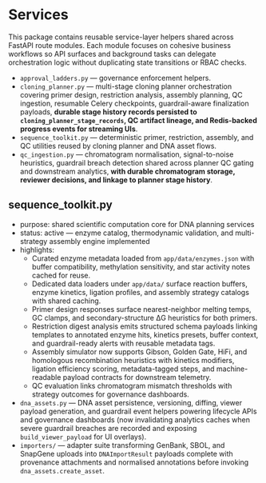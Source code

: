 # Services

This package contains reusable service-layer helpers shared across FastAPI route modules. Each module focuses on cohesive business workflows so API surfaces and background tasks can delegate orchestration logic without duplicating state transitions or RBAC checks.

- `approval_ladders.py` — governance enforcement helpers.
- `cloning_planner.py` — multi-stage cloning planner orchestration covering primer design, restriction analysis, assembly planning, QC ingestion, resumable Celery checkpoints, guardrail-aware finalization payloads, **durable stage history records persisted to `cloning_planner_stage_records`, QC artifact lineage, and Redis-backed progress events for streaming UIs**.
- `sequence_toolkit.py` — deterministic primer, restriction, assembly, and QC utilities reused by cloning planner and DNA asset flows.
- `qc_ingestion.py` — chromatogram normalisation, signal-to-noise heuristics, guardrail breach detection shared across planner QC gating and downstream analytics, **with durable chromatogram storage, reviewer decisions, and linkage to planner stage history**.

## sequence_toolkit.py

- purpose: shared scientific computation core for DNA planning services
- status: active — enzyme catalog, thermodynamic validation, and multi-strategy assembly engine implemented
- highlights:
  - Curated enzyme metadata loaded from `app/data/enzymes.json` with buffer compatibility, methylation sensitivity, and star activity notes cached for reuse.
  - Dedicated data loaders under `app/data/` surface reaction buffers, enzyme kinetics, ligation profiles, and assembly strategy catalogs with shared caching.
  - Primer design responses surface nearest-neighbor melting temps, GC clamps, and secondary-structure ΔG heuristics for both primers.
  - Restriction digest analysis emits structured schema payloads linking templates to annotated enzyme hits, kinetics presets, buffer context, and guardrail-ready alerts with reusable metadata tags.
  - Assembly simulator now supports Gibson, Golden Gate, HiFi, and homologous recombination heuristics with kinetics modifiers, ligation efficiency scoring, metadata-tagged steps, and machine-readable payload contracts for downstream telemetry.
  - QC evaluation links chromatogram mismatch thresholds with strategy outcomes for governance dashboards.
- `dna_assets.py` — DNA asset persistence, versioning, diffing, viewer payload generation, and guardrail event helpers powering lifecycle APIs and governance dashboards (now invalidating analytics caches when severe guardrail breaches are recorded and exposing `build_viewer_payload` for UI overlays).
- `importers/` — adapter suite transforming GenBank, SBOL, and SnapGene uploads into `DNAImportResult` payloads complete with provenance attachments and normalised annotations before invoking `dna_assets.create_asset`.
